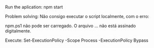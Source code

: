 Run the aplication:
npm start


Problem solving:
Não consigo executar o script localmente, com o erro:

npm.ps1 não pode ser carregado. O arquivo ... não está assinado digitalmente.

Execute:
Set-ExecutionPolicy -Scope Process -ExecutionPolicy Bypass


